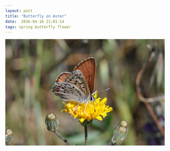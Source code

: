 ```yaml
---
layout: post
title: "Butterfly on Aster"
date:  2016-04-16 21:01:14
tags: spring butterfly flower
---
```


![Butterfly on Aster](/images/butterfly-and-aster.png)

<!--more-->

